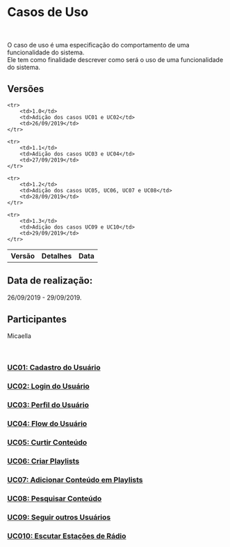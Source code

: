 #  Casos de Uso
<div class="line"></div>

<p align="justify">&emsp;

O caso de uso é uma especificação do comportamento de uma funcionalidade do sistema.
<br>
Ele tem como finalidade descrever como será o uso de uma funcionalidade do sistema.
</p>

## Versões

<table class="versions">
	<tr>
		<th class="version_header">Versão</th>
		<th>Detalhes</th>
		<th>Data</th>
	</tr>

	<tr>
		<td>1.0</td>
		<td>Adição dos casos UC01 e UC02</td>
		<td>26/09/2019</td>
	</tr>
	
	<tr>
		<td>1.1</td>
		<td>Adição dos casos UC03 e UC04</td>
		<td>27/09/2019</td>
	</tr>
	
	<tr>
		<td>1.2</td>
		<td>Adição dos casos UC05, UC06, UC07 e UC08</td>
		<td>28/09/2019</td>
	</tr>

    <tr>
		<td>1.3</td>
		<td>Adição dos casos UC09 e UC10</td>
		<td>29/09/2019</td>
	</tr>
	
</table>

## Data de realização: 
26/09/2019 - 29/09/2019.
<br>

## Participantes
Micaella


<br>

### [UC01: Cadastro do Usuário](casos_de_uso/uc01.md)
### [UC02: Login do Usuário](casos_de_uso/uc02.md)
### [UC03: Perfil do Usuário](casos_de_uso/uc03.md)
### [UC04: Flow do Usuário](casos_de_uso/uc04.md)
### [UC05: Curtir Conteúdo](casos_de_uso/uc05.md)
### [UC06: Criar Playlists](casos_de_uso/uc06.md)
### [UC07: Adicionar Conteúdo em Playlists](casos_de_uso/uc07.md)
### [UC08: Pesquisar Conteúdo](casos_de_uso/uc08.md)
### [UC09: Seguir outros Usuários](casos_de_uso/uc09.md)
### [UC010: Escutar Estações de Rádio](casos_de_uso/uc10.md)